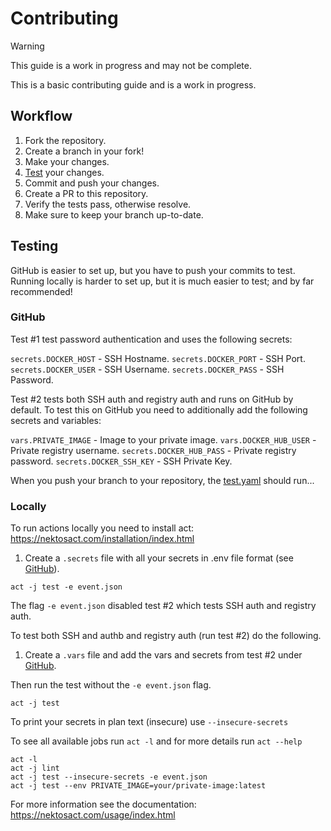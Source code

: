 # Contributing

> [!WARNING]  
> This guide is a work in progress and may not be complete.

This is a basic contributing guide and is a work in progress.

## Workflow

1. Fork the repository.
2. Create a branch in your fork!
3. Make your changes.
4. [Test](#Testing) your changes.
5. Commit and push your changes.
6. Create a PR to this repository.
7. Verify the tests pass, otherwise resolve.
8. Make sure to keep your branch up-to-date.

## Testing

GitHub is easier to set up, but you have to push your commits to test.  
Running locally is harder to set up, but it is much easier to test; and by far recommended!

### GitHub

Test #1 test password authentication and uses the following secrets:

`secrets.DOCKER_HOST` - SSH Hostname.
`secrets.DOCKER_PORT` - SSH Port.
`secrets.DOCKER_USER` - SSH Username.
`secrets.DOCKER_PASS` - SSH Password.

Test #2 tests both SSH auth and registry auth and runs on GitHub by default.
To test this on GitHub you need to additionally add the following secrets and variables:

`vars.PRIVATE_IMAGE` - Image to your private image.
`vars.DOCKER_HUB_USER` - Private registry username.
`secrets.DOCKER_HUB_PASS` - Private registry password.
`secrets.DOCKER_SSH_KEY` - SSH Private Key.

When you push your branch to your repository, the [test.yaml](.github/workflows/test.yaml) should run...

### Locally

To run actions locally you need to install act: https://nektosact.com/installation/index.html

1. Create a `.secrets` file with all your secrets in .env file format (see [GitHub](#GitHub)).

```shell
act -j test -e event.json
```

The flag `-e event.json` disabled test #2 which tests SSH auth and registry auth.

To test both SSH and authb and registry auth (run test #2) do the following.

1. Create a `.vars` file and add the vars and secrets from test #2 under [GitHub](#GitHub).

Then run the test without the `-e event.json` flag.

```shell
act -j test
```

To print your secrets in plan text (insecure) use `--insecure-secrets`

To see all available jobs run `act -l` and for more details run `act --help`

```shell
act -l
act -j lint
act -j test --insecure-secrets -e event.json
act -j test --env PRIVATE_IMAGE=your/private-image:latest
```

For more information see the documentation: https://nektosact.com/usage/index.html
